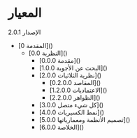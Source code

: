 المعيار
==========
الإصدار 2.0.1

<ul>
  <li> [0 المقدمة]()
    <ul>
      <li> [0.0 النظرية]()
        <ul>
          <li> [0.0.0 مقدمة]() </li>
          <li> [1.0.0 البحث عن الأجوبة]() </li>
          <li> [2.0.0 نظرية الثلاثيات]()
            <ul>
              <li> [0.2.0.0 المقاصد]() </li>
              <li> [1.2.0.0 الاعتماديات]() </li>
              <li> [2.2.0.0 الظواهر]() </li>
            </ul>
          </li>
          <li> [3.0.0 كل شيء متصل]() </li>
          <li> [4.0.0 نمط الكسيريات]() </li>
          <li> [5.0.0 تصميم الأنظمة ومعمارياتها]() </li>
          <li> [6.0.0 الخلاصة]() </li>
        </ul>
      </li>
    </ul>
  </li>
</ul>
